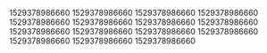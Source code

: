 1529378986660
1529378986660
1529378986660
1529378986660
1529378986660
1529378986660
1529378986660
1529378986660
1529378986660
1529378986660
1529378986660
1529378986660
1529378986660
1529378986660
1529378986660